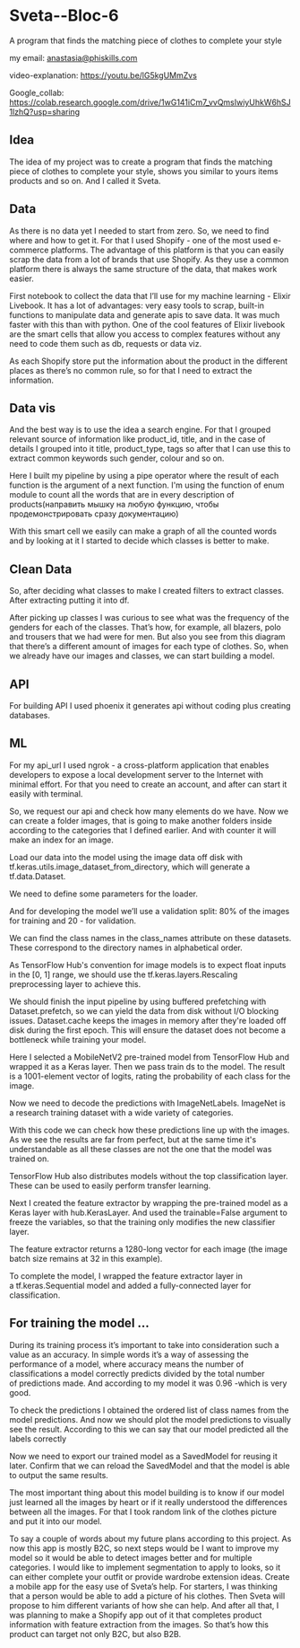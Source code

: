 # Sveta--Bloc-6
A program that finds the matching piece of clothes to complete your style

my email: anastasia@phiskills.com

video-explanation: https://youtu.be/lG5kgUMmZvs

Google_collab: https://colab.research.google.com/drive/1wG141iCm7_vvQmsIwiyUhkW6hSJ1lzhQ?usp=sharing


## Idea

The idea of my project was to create a program that finds the matching piece of clothes to complete your style, shows you similar to yours items products and so on. And I called it Sveta.

## Data

As there is no data yet I needed to start from zero. So, we need to find where and how to get it. For that I used Shopify - one of the most used e-commerce platforms. The advantage of this platform is that you can easily scrap the data from a lot of brands that use Shopify. As they use a common platform there is always the same structure of the data, that makes work easier.

First notebook to collect the data that I’ll use for my machine learning - Elixir Livebook. It has a lot of advantages: very easy tools to scrap, built-in functions to manipulate data and generate apis to save data. It was much faster with this than with python. One of the cool features of Elixir livebook are the smart cells that allow you access to complex features without any need to code them such as db, requests or data viz.

As each Shopify store put the information about the product in the different places as there’s no common rule, so for that I need to extract the information.

## Data vis

And the best way is to use the idea a search engine. For that I grouped relevant source of information like product_id, title, and in the case of details I grouped into it title, product_type, tags so after that I can use this to extract common keywords such gender, colour and so on.

Here I built my pipeline by using a pipe operator where the result of each function is the argument of a next function. I'm using the function of enum module to count all the words that are in every description of products(направить мышку на любую функцию, чтобы продемонстрировать сразу документацию)

With this smart cell we easily can make a graph of all the counted words and by looking at it I started to decide which classes is better to make.

## Clean Data

So, after deciding what classes to make I created filters to extract classes. After extracting putting it into df.

After picking up classes I was curious to see what was the frequency of the genders for each of the classes. That’s how, for example, all blazers, polo and trousers that we had were for men. But also you see from this diagram that there’s a different amount of images for each type of clothes. So, when we already have our images and classes, we can start building a model.

## API

For building API I used phoenix it generates api without coding plus creating databases.

## ML

For my api_url I used ngrok - a cross-platform application that enables developers to expose a local development server to the Internet with minimal effort. For that you need to create an account, and after can start it easily with terminal.

So, we request our api and check how many elements do we have. Now we can create a folder images, that is going to make another folders inside according to the categories that I defined earlier. And with counter it will make an index for an image.

Load our data into the model using the image data off disk with tf.keras.utils.image_dataset_from_directory, which will generate a tf.data.Dataset.

We need to define some parameters for the loader. 

And for developing the model we’ll use a validation split: 80% of the images for training and 20 - for validation.

We can find the class names in the class_names attribute on these datasets. These correspond to the directory names in alphabetical order.

As TensorFlow Hub's convention for image models is to expect float inputs in the [0, 1] range, we should use the tf.keras.layers.Rescaling preprocessing layer to achieve this.

We should finish the input pipeline by using buffered prefetching with Dataset.prefetch, so we can yield the data from disk without I/O blocking issues. Dataset.cache keeps the images in memory after they're loaded off disk during the first epoch. This will ensure the dataset does not become a bottleneck while training your model.

Here I selected a MobileNetV2 pre-trained model from TensorFlow Hub and wrapped it as a Keras layer. Then we pass train ds to the model. The result is a 1001-element vector of logits, rating the probability of each class for the image.

Now we need to decode the predictions with ImageNetLabels. ImageNet is a research training dataset with a wide variety of categories.

With this code we can check how these predictions line up with the images. As we see the results are far from perfect, but at the same time it's understandable as all these classes are not the one that the model was trained on.

TensorFlow Hub also distributes models without the top classification layer. These can be used to easily perform transfer learning.

Next I created the feature extractor by wrapping the pre-trained model as a Keras layer with hub.KerasLayer. And used the trainable=False argument to freeze the variables, so that the training only modifies the new classifier layer.

The feature extractor returns a 1280-long vector for each image (the image batch size remains at 32 in this example).

To complete the model, I wrapped the feature extractor layer in a tf.keras.Sequential model and added a fully-connected layer for classification.

## For training the model …

During its training process it’s important to take into consideration such a value as an accuracy. In simple words it’s a way of assessing the performance of a model, where accuracy means the number of classifications a model correctly predicts divided by the total number of predictions made. And according to my model it was 0.96 -which is very good.

To check the predictions I obtained the ordered list of class names from the model predictions. And now we should plot the model predictions to visually see the result. According to this we can say that our model predicted all the labels correctly

Now we need to export our trained model as a SavedModel for reusing it later. Confirm that we can reload the SavedModel and that the model is able to output the same results.

The most important thing about this model building is to know if our model just learned all the images by heart or if it really understood the differences between all the images. For that I took random link of the clothes picture and put it into our model.

To say a couple of words about my future plans according to this project. As now this app is mostly B2C, so next steps would be
I want to improve my model so it would be able to detect images better and for multiple categories.
I would like to implement segmentation to apply to looks, so it can either complete your outfit or provide wardrobe extension ideas.
Create a mobile app for the easy use of Sveta’s help. For starters, I was thinking that a person would be able to add a picture of his clothes. Then Sveta will propose to him different variants of how she can help.
And after all that, I was planning to make a Shopify app out of it that completes product information with feature extraction from the images. So that’s how this product can target not only B2C, but also B2B.

